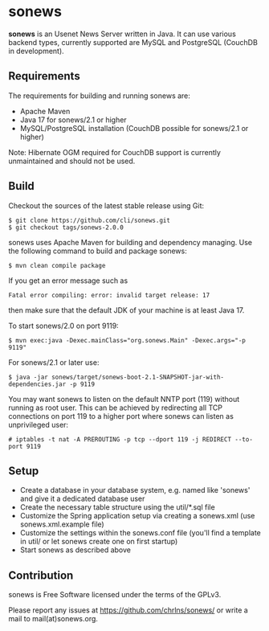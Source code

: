 sonews
======

**sonews** is an Usenet News Server written in Java. It can use various 
backend types, currently supported are MySQL and PostgreSQL (CouchDB in development).

Requirements
------------

The requirements for building and running sonews are:

* Apache Maven
* Java 17 for sonews/2.1 or higher
* MySQL/PostgreSQL installation (CouchDB possible for sonews/2.1 or higher)

Note: Hibernate OGM required for CouchDB support is currently unmaintained and 
should not be used.

Build
-----

Checkout the sources of the latest stable release using Git:

    $ git clone https://github.com/cli/sonews.git
    $ git checkout tags/sonews-2.0.0

sonews uses Apache Maven for building and dependency managing.
Use the following command to build and package sonews:

    $ mvn clean compile package

If you get an error message such as

    Fatal error compiling: error: invalid target release: 17

then make sure that the default JDK of your machine is at least Java 17.

To start sonews/2.0 on port 9119:

    $ mvn exec:java -Dexec.mainClass="org.sonews.Main" -Dexec.args="-p 9119"

For sonews/2.1 or later use:

    $ java -jar sonews/target/sonews-boot-2.1-SNAPSHOT-jar-with-dependencies.jar -p 9119

You may want sonews to listen on the default NNTP port (119) without running as
root user. This can be achieved by redirecting all TCP connections on port 119
to a higher port where sonews can listen as unprivileged user:

 	# iptables -t nat -A PREROUTING -p tcp --dport 119 -j REDIRECT --to-port 9119

Setup
-----

* Create a database in your database system, e.g. named like 'sonews' and give it a
  dedicated database user
* Create the necessary table structure using the util/*.sql file
* Customize the Spring application setup via creating a sonews.xml (use sonews.xml.example file)
* Customize the settings within the sonews.conf file (you'll find a template in util/
  or let sonews create one on first startup)
* Start sonews as described above

Contribution
-------------

sonews is Free Software licensed under the terms of the GPLv3.

Please report any issues at https://github.com/chrlns/sonews/ or write a mail to
mail(at)sonews.org. 
